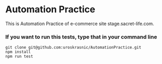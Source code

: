 # Automation Practice

This is Automation Practice of e-commerce site stage.sacret-life.com.


### If you want to run this tests, type that in your command line
```
git clone git@github.com:uroskrasnic/AutomationPractice.git
npm install
npm run test
```

